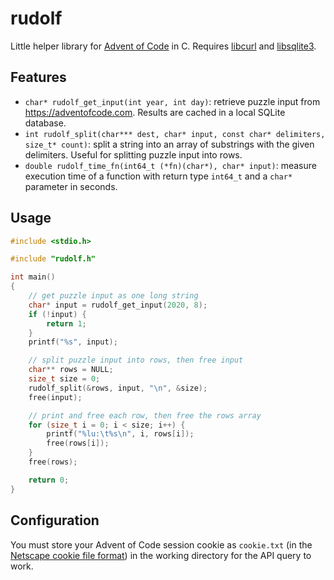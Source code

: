# rudolf

Little helper library for [Advent of Code](https://adventofcode.com/) in C. Requires [libcurl](https://curl.se/) and [libsqlite3](https://sqlite.org/).

## Features

- `char* rudolf_get_input(int year, int day)`: retrieve puzzle input from https://adventofcode.com. Results are cached in a local SQLite database.
- `int rudolf_split(char*** dest, char* input, const char* delimiters, size_t* count)`: split a string into an array of substrings with the given delimiters. Useful for splitting puzzle input into rows.
- `double rudolf_time_fn(int64_t (*fn)(char*), char* input)`: measure execution time of a function with return type `int64_t` and a `char*` parameter in seconds.

## Usage

```c
#include <stdio.h>

#include "rudolf.h"

int main()
{
    // get puzzle input as one long string
    char* input = rudolf_get_input(2020, 8);
    if (!input) {
        return 1;
    }
    printf("%s", input);

    // split puzzle input into rows, then free input
    char** rows = NULL;
    size_t size = 0;
    rudolf_split(&rows, input, "\n", &size);
    free(input);

    // print and free each row, then free the rows array
    for (size_t i = 0; i < size; i++) {
        printf("%lu:\t%s\n", i, rows[i]);
        free(rows[i]);
    }
    free(rows);

    return 0;
}
```

## Configuration

You must store your Advent of Code session cookie as `cookie.txt` (in the [Netscape cookie file format](https://curl.se/docs/http-cookies.html)) in the working directory for the API query to work.
